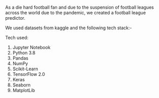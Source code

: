 As a die hard football fan and due to the suspension of football leagues across the world due to the pandemic, we created a football league predictor.

We used datasets from kaggle and the following tech stack:-

Tech used: 
1) Jupyter Notebook
2) Python 3.8
3) Pandas 
4) NumPy
5) Scikit-Learn 
6) TensorFlow 2.0
7) Keras 
8) Seaborn 
9) MatplotLib 


